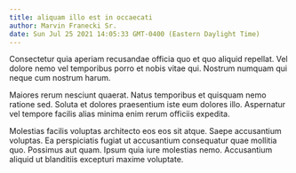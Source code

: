 ```yaml
---
title: aliquam illo est in occaecati
author: Marvin Franecki Sr.
date: Sun Jul 25 2021 14:05:33 GMT-0400 (Eastern Daylight Time)
---
```

Consectetur quia aperiam recusandae officia quo et quo aliquid repellat. Vel dolore nemo vel temporibus porro et nobis vitae qui. Nostrum numquam qui neque cum nostrum harum.

 Maiores rerum nesciunt quaerat. Natus temporibus et quisquam nemo ratione sed. Soluta et dolores praesentium iste eum dolores illo. Aspernatur vel tempore facilis alias minima enim rerum officiis expedita.

 Molestias facilis voluptas architecto eos eos sit atque. Saepe accusantium voluptas. Ea perspiciatis fugiat ut accusantium consequatur quae mollitia quo. Possimus aut quam. Ipsum quia iure molestias nemo. Accusantium aliquid ut blanditiis excepturi maxime voluptate.